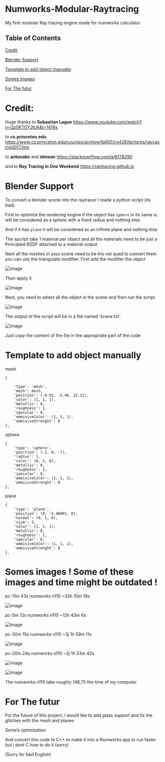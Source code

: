 # Numworks-Modular-Raytracing
My first modular Ray tracing engine made for numworks calculator

##### <h2>Table of Contents</h2>
[Credit](#credit)  

[Blender Support](#blender-support)  

[Template to add object manually](#template-to-add-object-manually) 

[Somes images](#somes-images)  

[For The futur](#for-the-futur)  



<a name="credit"/>
<h1>Credit:</h1>

Huge thanks to **Sebastian Lague**
https://www.youtube.com/watch?v=Qz0KTGYJtUk&t=1418s

to **cs.princeton.edu**
https://www.cs.princeton.edu/courses/archive/fall00/cs426/lectures/raycast/sld017.htm

to **antonako** and **idmean**
https://stackoverflow.com/a/6178290

and to **Ray Tracing in One Weekend**
https://raytracing.github.io

<h1>Blender Support</h1>
To convert a blender scene into the raytracer I made a python script (its bad).

First to optimize the rendering engine if the object has `sphere` in its name is will be considered as a sphere with a fixed radius and nothing else

And if it has `plane` it will be considered as an infinite plane and nothing else

The spcript take 1 material per object and all the materials need to be just a Principled BSDF attached to a material output

Next all the meshes in your scene need to be tris not quad to convert them you can use the triangulate modifier:
First add the modifier the object

![image](https://github.com/legoman0701/Numworks-Modular-Raytracing/blob/main/image/Triangulate.png)

Then apply it

![image](https://github.com/legoman0701/Numworks-Modular-Raytracing/blob/main/image/Apply_triangulate.png)

Next, you need to select all the object in the scene and then run the script

![image](https://github.com/legoman0701/Numworks-Modular-Raytracing/blob/main/image/Run_script.png)

The output of the script will be in a file named ‘scene.txt’.

![image](https://github.com/legoman0701/Numworks-Modular-Raytracing/blob/main/image/Output.png)

Just copy the content of the file in the appropriate part of the code

<h1>Template to add object manually</h1>


mesh

    {

        'type': 'mesh',
        'mesh': mesh,
        'position': (-0.91, -5.46, 22.11),
        'color': (1, 1, 1),
        'metallic': 0,
        'roughness': 1,
        'specular': 0,
        'emmisiveColor': (1, 1, 1),
        'emmisiveStrenght': 0
    },


sphere

    {
        'type': 'sphere',
        'position': (-1, 0, -7),
        'radius': 1,
        'color': (0, 1, 0),
        'metallic': 0,
        'roughness': 1,
        'specular': 0,
        'emmisiveColor': (1, 1, 1),
        'emmisiveStrenght': 0
    },


plane

    {
        'type': 'plane',
        'position': (0, -5.46001, 0),
        'normal': (0, 1, 0),
        'size': 5,
        'color': (1, 1, 1),
        'metallic': 0,
        'roughness': 1,
        'specular': 0,
        'emmisiveColor': (1, 1, 1),
        'emmisiveStrenght': 0
    },


<h1>Somes images ! Some of these images and time might be outdated !</h1>

pc-11m 43s numworks n110 ~32h 10m 19s

![image](https://github.com/legoman0701/Numworks-Modular-Raytracing/blob/main/image/render%2011m%2043s.png)

pc-5m 12s numworks n110 ~12h 43m 6s

![image](https://github.com/legoman0701/Numworks-Modular-Raytracing/blob/main/image/render%205m%2012s.png)

pc-30m 15s numworks n110 ~3j 1h 59m 11s

![image](https://github.com/legoman0701/Numworks-Modular-Raytracing/blob/main/image/render%2030m%2015s.png)

pc-20m 24s numworks n110 ~2j 1h 53m 42s

![image](https://github.com/legoman0701/Numworks-Modular-Raytracing/blob/main/image/render%2020m%2024s.png)

![image](https://github.com/legoman0701/Numworks-Modular-Raytracing/blob/main/image/evo.gif)

The numworks n110 take roughly 146,75 the time of my computer

<h1>For The futur</h1>

For the future of this project, I would like to add glass support and fix the glitches with the mesh and planes

Some’s optimization

And convert this code to C++ to make it into a Numworks app to run faster but i dont C how to do it (sorry)

(Sorry for bad English)
